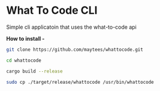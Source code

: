 # What To Code CLI
Simple cli applicatoin that uses the what-to-code api

**How to install -**

```bash
git clone https://github.com/maytees/whattocode.git

cd whattocode

cargo build --release

sudo cp ./target/release/whattocode /usr/bin/whattocode
```
